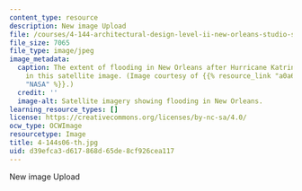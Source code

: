```yaml
---
content_type: resource
description: New image Upload
file: /courses/4-144-architectural-design-level-ii-new-orleans-studio-spring-2006/d39efca3d617868d65de8cf926cea117_4-144s06-th.jpg
file_size: 7065
file_type: image/jpeg
image_metadata:
  caption: The extent of flooding in New Orleans after Hurricane Katrina is shown
    in this satellite image. (Image courtesy of {{% resource_link "a0a65c45-8c6a-4e05-b8b6-fd32e1ca8d1a"
    "NASA" %}}.)
  credit: ''
  image-alt: Satellite imagery showing flooding in New Orleans.
learning_resource_types: []
license: https://creativecommons.org/licenses/by-nc-sa/4.0/
ocw_type: OCWImage
resourcetype: Image
title: 4-144s06-th.jpg
uid: d39efca3-d617-868d-65de-8cf926cea117
---
```

New image Upload